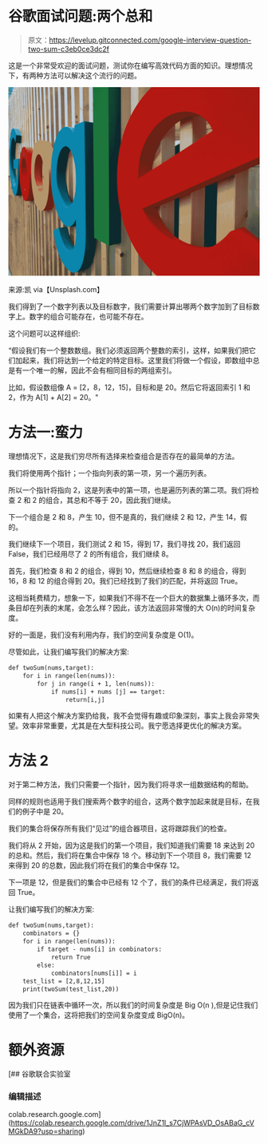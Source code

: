# 谷歌面试问题:两个总和

> 原文：<https://levelup.gitconnected.com/google-interview-question-two-sum-c3eb0ce3dc2f>

这是一个非常受欢迎的面试问题，测试你在编写高效代码方面的知识。理想情况下，有两种方法可以解决这个流行的问题。

![](img/444a1ec6144a8836a01a0fe50e00e265.png)

来源:凯 via【Unsplash.com】

我们得到了一个数字列表以及目标数字，我们需要计算出哪两个数字加到了目标数字上。数字的组合可能存在，也可能不存在。

这个问题可以这样组织:

“假设我们有一个整数数组。我们必须返回两个整数的索引，这样，如果我们把它们加起来，我们将达到一个给定的特定目标。这里我们将做一个假设，即数组中总是有一个唯一的解，因此不会有相同目标的两组索引。

比如，假设数组像 A = [2，8，12，15]，目标和是 20。然后它将返回索引 1 和 2，作为 A[1] + A[2] = 20。"

# 方法一:蛮力

理想情况下，这是我们穷尽所有选择来检查组合是否存在的最简单的方法。

我们将使用两个指针；一个指向列表的第一项，另一个遍历列表。

所以一个指针将指向 2，这是列表中的第一项，也是遍历列表的第二项。我们将检查 2 和 2 的组合，其总和不等于 20，因此我们继续。

下一个组合是 2 和 8，产生 10，但不是真的，我们继续 2 和 12，产生 14，假的。

我们继续下一个项目，我们测试 2 和 15，得到 17，我们寻找 20，我们返回 False，我们已经用尽了 2 的所有组合，我们继续 8。

首先，我们检查 8 和 2 的组合，得到 10，然后继续检查 8 和 8 的组合，得到 16，8 和 12 的组合得到 20。我们已经找到了我们的匹配，并将返回 True。

这相当耗费精力，想象一下，如果我们不得不在一个巨大的数据集上循环多次，而条目却在列表的末尾，会怎么样？因此，该方法返回非常慢的大 O(n)的时间复杂度。

好的一面是，我们没有利用内存，我们的空间复杂度是 O(1)。

尽管如此，让我们编写我们的解决方案:

```
def twoSum(nums,target):
    for i in range(len(nums)):
        for j in range(i + 1, len(nums)):
            if nums[i] + nums [j] == target:
                return[i,j]
```

如果有人把这个解决方案扔给我，我不会觉得有趣或印象深刻，事实上我会非常失望。效率非常重要，尤其是在大型科技公司。我宁愿选择更优化的解决方案。

# 方法 2

对于第二种方法，我们只需要一个指针，因为我们将寻求一组数据结构的帮助。

同样的规则也适用于我们搜索两个数字的组合，这两个数字加起来就是目标，在我们的例子中是 20。

我们的集合将保存所有我们“见过”的组合器项目，这将跟踪我们的检查。

我们将从 2 开始，因为这是我们的第一个项目，我们知道我们需要 18 来达到 20 的总和。然后，我们将在集合中保存 18 个。移动到下一个项目 8，我们需要 12 来得到 20 的总数，因此我们将在我们的集合中保存 12。

下一项是 12，但是我们的集合中已经有 12 个了，我们的条件已经满足，我们将返回 True。

让我们编写我们的解决方案:

```
def twoSum(nums,target):
    combinators = {}
    for i in range(len(nums)):
        if target - nums[i] in combinators:
            return True
        else:
            combinators[nums[i]] = i
    test_list = [2,8,12,15]
    print(twoSum(test_list,20))
```

因为我们只在链表中循环一次，所以我们的时间复杂度是 Big O(n ),但是记住我们使用了一个集合，这将把我们的空间复杂度变成 BigO(n)。

# 额外资源

[](https://colab.research.google.com/drive/1JnZ1l_s7CjWPAsVD_OsABaG_cVMGkDA9?usp=sharing) [## 谷歌联合实验室

### 编辑描述

colab.research.google.com](https://colab.research.google.com/drive/1JnZ1l_s7CjWPAsVD_OsABaG_cVMGkDA9?usp=sharing)